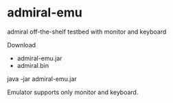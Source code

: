 admiral-emu
===========

admiral off-the-shelf testbed with monitor and keyboard

Download 
 - admiral-emu.jar
 - admiral.bin

java -jar admiral-emu.jar

Emulator supports only monitor and keyboard.

